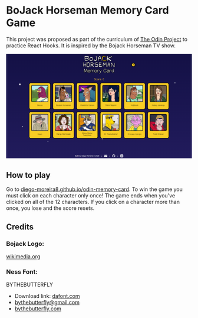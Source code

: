 # BoJack Horseman Memory Card Game
This project was proposed as part of the curriculum of [The Odin Project](https://www.theodinproject.com/) to practice React Hooks.
It is inspired by the Bojack Horseman TV show. 

![image](./src/images/readme-screenshot.png)

## How to play
Go to [diego-moreira8.github.io/odin-memory-card](https://diego-moreira8.github.io/odin-memory-card/). To win the game you must click on each character only once! The game ends when you've clicked on all of the 12 characters. If you click on a character more than once, you lose and the score resets.

## Credits

### Bojack Logo:

[wikimedia.org](https://commons.wikimedia.org/wiki/File:BoJack_Horseman_Logo.svg)

### Ness Font:

BYTHEBUTTERFLY
- Download link: [dafont.com](https://www.dafont.com/ness.font)
- [bythebutterfly@gmail.com](bythebutterfly@gmail.com)
- [bythebutterfly.com](http://bythebutterfly.com)